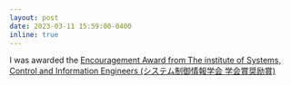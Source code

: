 ```yaml
---
layout: post
date: 2023-03-11 15:59:00-0400
inline: true
---
```


I was awarded the [Encouragement Award from The institute of Systems, Control and Information Engineers (システム制御情報学会 学会賞奨励賞)](https://www.iscie.or.jp/about/award)